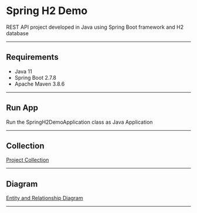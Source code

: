# Spring H2 Demo
REST API project developed in Java using Spring Boot framework and H2 database

----------

## Requirements
- Java 11
- Spring Boot 2.7.8
- Apache Maven 3.8.6

----------

## Run App
Run the SpringH2DemoApplication class as Java Application

----------

## Collection
[Project Collection][1]

----------

## Diagram
[Entity and Relationship Diagram][2]

----------

[1]: https://github.com/erebelo/spring-h2-demo/tree/develop/collection
[2]: https://github.com/erebelo/spring-h2-demo/blob/develop/diagram/Entity%20and%20Relationship%20Diagram.PNG